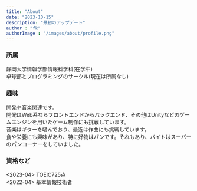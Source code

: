 ```yaml
---
title: "About"
date: "2023-10-15"
description: "最初のアップデート"
author : "fk"
authorImage : "/images/about/profile.png"
---
```


### 所属
静岡大学情報学部情報科学科(在学中)  
卓球部とプログラミングのサークル(現在は所属なし)  

### 趣味
開発や音楽関連です。  
開発はWeb系ならフロントエンドからバックエンド、その他はUnityなどのゲームエンジンを用いたゲーム制作にも挑戦しています。  
音楽はギターを嗜んでおり、最近は作曲にも挑戦しています。  
食や栄養にも興味があり、特に好物はパンです。それもあり、バイトはスーパーのパンコーナーをしていました。

### 資格など
<2023-04> TOEIC725点  
<2022-04> 基本情報技術者
